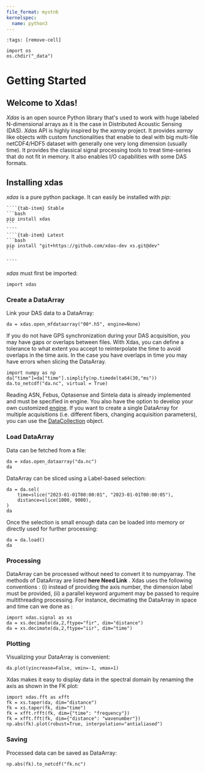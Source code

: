 ```yaml
---
file_format: mystnb
kernelspec:
  name: python3
---
```


```{code-cell}
:tags: [remove-cell]

import os
os.chdir("_data")
```

# Getting Started   

## Welcome to Xdas!

 *Xdas* is an open source Python library that's used to work with huge labeled N-dimensional arrays as it is the case in Distributed Acoustic Sensing (DAS). *Xdas* API
is highly inspired by the *xarray* project. It provides *xarray* like objects with custom
functionalities that enable to deal with big multi-file netCDF4/HDF5 dataset with
generally one very long dimension (usually time). It provides the classical signal
processing tools to treat time-series that do not fit in memory. It also enables I/O
capabilities with some DAS formats.

## Installing xdas

*xdas* is a pure python package. It can easily be installed with *pip*:

`````{tab-set}
````{tab-item} Stable
```bash
pip install xdas
```
````
````{tab-item} Latest
```bash
pip install "git+https://github.com/xdas-dev xs.git@dev"
```

````
`````

*xdas* must first be imported:

```{code-cell}
import xdas 
```

### Create a DataArray 
Link your DAS data to a DataArray:

```{code-cell} 
da = xdas.open_mfdataarray("00*.h5", engine=None)
````

If you do not have GPS synchronization during your DAS acquisition, you may have gaps or overlaps between files. With Xdas, you can define a tolerance to what extent you accept to reinterpolate the time to avoid overlaps in the time axis. In the case you have overlaps in time you may have errors when slicing the DataArray. 

```{code-cell} 
import numpy as np
da["time"]=da["time"].simplify(np.timedelta64(30,"ms"))
da.to_netcdf("da.nc", virtual = True)

```

Reading ASN, Febus, Optasense and Sintela data is already implemented and must be specified in engine. You also have the option to develop your own customized [engine](user-guide/engine.md). 
If you want to create a single DataArray for multiple acquisitions (i.e. different fibers, changing acquisition parameters), you can use the [DataCollection](user-guide/DataCollection.md) object.  


### Load DataArray

Data can be fetched from a file:

```{code-cell} 
da = xdas.open_dataarray("da.nc")
da
```

DataArray can be sliced using a Label-based selection:

```{code-cell}
da = da.sel(
    time=slice("2023-01-01T00:00:01", "2023-01-01T00:00:05"),
    distance=slice(1000, 9000),
)
da
```

Once the selection is small enough data can be loaded into memory or directly used for further processing:

```{code-cell}
da = da.load()
da
```

### Processing

DataArray can be processed without need to convert it to numpyarray. The methods of DataArray are listed **here Need Link** . Xdas uses the following conventions : (i) instead of providing the axis number, the dimension label must be provided, (ii) a parallel keyword argument may be passed to require multithreading processing. For instance, decimating the DataArray in space and time can we done as : 


```{code-cell}
import xdas.signal as xs
da = xs.decimate(da,2,ftype="fir", dim="distance")
da = xs.decimate(da,2,ftype="iir", dim="time")
```

### Plotting

Visualizing your DataArray is convenient:

```{code-cell}
da.plot(yincrease=False, vmin=-1, vmax=1)
```

Xdas makes it easy to display data in the spectral domain by renaming the axis as shown in the FK plot: 

```{code-cell}
import xdas.fft as xfft
fk = xs.taper(da, dim="distance")
fk = xs.taper(fk, dim="time")
fk = xfft.rfft(fk, dim={"time": "frequency"})
fk = xfft.fft(fk, dim={"distance": "wavenumber"})
np.abs(fk).plot(robust=True, interpolation="antialiased")
```

### Saving
Processed data can be saved as DataArray:
```{code-cell}
np.abs(fk).to_netcdf("fk.nc")
```



[xarray API]: <https://docs.xarray.dev/en/stable/user-guide/indexing.html>
[DataArray]: <https://docs.xarray.dev/en/stable/generated/xarray.DataArray.html#xarray.DataArray>
